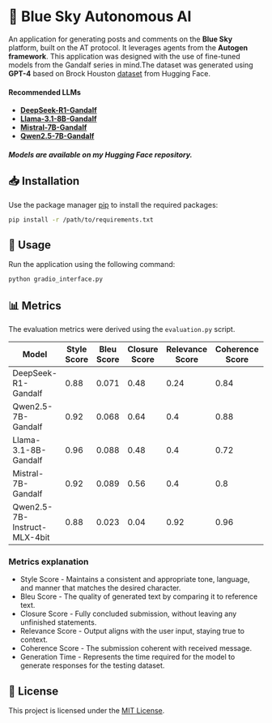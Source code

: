# 🌌 Blue Sky Autonomous AI  

An application for generating posts and comments on the **Blue Sky** platform, built on the AT protocol. It leverages agents from the **Autogen framework**. This application was designed with the use of fine-tuned models from the Gandalf series in mind.The dataset was generated using **GPT-4** based on Brock Houston [dataset](https://huggingface.co/datasets/brockhouston/gandalf_therapist) from Hugging Face.

#### Recommended LLMs

- **[DeepSeek-R1-Gandalf](https://huggingface.co/maciejonek/DeepSeek-R1-Gandalf)**
- **[Llama-3.1-8B-Gandalf](https://huggingface.co/maciejonek/Llama-3.1-8B-Gandalf)**
- **[Mistral-7B-Gandalf](https://huggingface.co/maciejonek/Mistral-7b-Gandalf)**
- **[Qwen2.5-7B-Gandalf](https://huggingface.co/maciejonek/Qwen2.5-7B-Gandalf)**
##### Models are available on my Hugging Face repository.

## 📥 Installation  

Use the package manager [pip](https://pip.pypa.io/en/stable/) to install the required packages:  

```bash
pip install -r /path/to/requirements.txt
```

## 🚀 Usage  

Run the application using the following command:  

```python
python gradio_interface.py
```

## 📊 Metrics  

The evaluation metrics were derived using the `evaluation.py` script.  

| Model                     | Style Score | Bleu Score | Closure Score | Relevance Score | Coherence Score | Generation Time |
|---------------------------|-------------|------------|---------------|-----------------|-----------------|-----------------|
| DeepSeek-R1-Gandalf       | 0.88        | 0.071      | 0.48          | 0.24            | 0.84            | 66.36s          |
| Qwen2.5-7B-Gandalf        | 0.92        | 0.068      | 0.64          | 0.4             | 0.88            | 59.25s          |
| Llama-3.1-8B-Gandalf      | 0.96        | 0.088      | 0.48          | 0.4             | 0.72            | 66.67s          |
| Mistral-7B-Gandalf        | 0.92        | 0.089      | 0.56          | 0.4             | 0.8             | 59.69s          |
| Qwen2.5-7B-Instruct-MLX-4bit | 0.88    | 0.023      | 0.04          | 0.92            | 0.96            | 101.97s         |

### Metrics explanation
- Style Score - Maintains a consistent and appropriate tone, language, and manner that matches the desired character.
- Bleu Score - The quality of generated text by comparing it to reference text. 
- Closure Score - Fully concluded submission, without leaving any unfinished statements.
- Relevance Score - Output aligns with the user input, staying true to context.
- Coherence Score - The submission coherent with received message.
- Generation Time - Represents the time required for the model to generate responses for the testing dataset. 

## 📝 License  

This project is licensed under the [MIT License](https://choosealicense.com/licenses/mit/).

